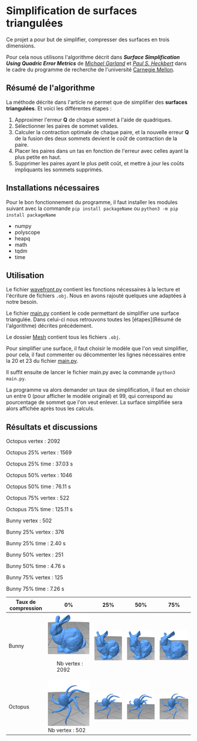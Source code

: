 # Simplification de surfaces triangulées

Ce projet a pour but de simplifier, compresser des surfaces en trois dimensions.

Pour cela nous utilisons l'algorithme décrit dans ***Surface Simplification Using Quadric Error Metrics*** de *[Michael Garland](https://www.cs.cmu.edu/afs/cs/user/garland/www/home.html)* et *[Paul S. Heckbert](https://www.cs.cmu.edu/~ph/)* dans le cadre du programme de recherche de l'université [Carnegie Mellon](https://www.cmu.edu/).

## Résumé de l'algorithme

La méthode décrite dans l'article ne permet que de simplifier des **surfaces triangulées**.
Et voici les différentes étapes :
1. Approximer l'erreur **Q** de chaque sommet à l'aide de quadriques.
2. Sélectionner les paires de sommet valides.
3. Calculer la contraction optimale de chaque paire, et la nouvelle erreur **Q** de la fusion des deux sommets devient le *coût* de contraction de la paire.
4. Placer les paires dans un tas en fonction de l'erreur avec celles ayant la plus petite en haut.
5. Supprimer les paires ayant le plus petit coût, et mettre à jour les coûts impliquants les sommets supprimés.

## Installations nécessaires

Pour le bon fonctionnement du programme, il faut installer les modules suivant avec la commande `pip install packageName` ou
`python3 -m pip install packageName`

* numpy
* polyscope
* heapq
* math
* tqdm
* time

## Utilisation 

Le fichier [wavefront.py](wavefront.py) contient les fonctions nécessaires à la lecture et l'écriture de fichiers `.obj`. Nous en avons rajouté quelques une adaptées à notre besoin.

Le fichier [main.py](main.py) contient le code permettant de simplifier une surface triangulée. Dans celui-ci nous retrouvons toutes les [étapes](Résumé de l'algorithme) décrites précédement.

Le dossier [Mesh](/Mesh) contient tous les fichiers `.obj`.

Pour simplifier une surface, il faut choisir le modèle que l'on veut simplifier, pour cela, il faut commenter ou décommenter les lignes nécessaires entre la 20 et 23 du fichier [main.py](main.py).

Il suffit ensuite de lancer le fichier main.py avec la commande `python3 main.py`.

La programme va alors demander un taux de simplification, il faut en choisir un entre 0 (pour afficher le modèle original) et 99, qui correspond au pourcentage de sommet que l'on veut enlever. La surface simplifiée sera alors affichée après tous les calculs.

## Résultats et discussions

Octopus vertex : 2092

Octopus 25% vertex : 1569

Octopus 25% time : 37.03 s

Octopus 50% vertex : 1046

Octopus 50% time : 76.11 s

Octopus 75% vertex : 522

Octopus 75% time : 125.11 s

Bunny vertex : 502

Bunny 25% vertex : 376

Bunny 25% time : 2.40 s

Bunny 50% vertex : 251

Bunny 50% time : 4.76 s

Bunny 75% vertex : 125

Bunny 75% time : 7.26 s


| Taux de compression |    0%    |    25%    |    50%    |    75%    |
| --------------------|----------|-----------|-----------|-----------|
| Bunny | <img src="/readme_assets/bunny.png"> <ul>Nb vertex : 2092</ul> | <img src="/readme_assets/bunny25.png"> | <img src="/readme_assets/bunny50.png"> | <img src="/readme_assets/bunny75.png">
| Octopus | <img src="/readme_assets/octopus.png"> Nb vertex : 502 | <img src="/readme_assets/octopus25.png"> | <img src="/readme_assets/octopus50.png"> | <img src="/readme_assets/octopus75.png">


